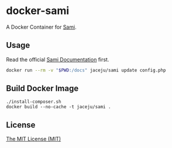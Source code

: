 # docker-sami

A Docker Container for [Sami](https://github.com/FriendsOfPHP/Sami).

## Usage

Read the official [Sami Documentation](https://github.com/FriendsOfPHP/Sami) first.

```bash
docker run --rm -v "$PWD:/docs" jaceju/sami update config.php
```

## Build Docker Image

```
./install-composer.sh
docker build --no-cache -t jaceju/sami .
```

## License

[The MIT License (MIT)](https://opensource.org/licenses/MIT)
